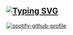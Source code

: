 ## [![Typing SVG](https://readme-typing-svg.demolab.com?font=courier&pause=1000&color=8C6EF7&random=false&width=435&lines=welcome+to+gengi's+domain;currently%3A+mashing+keyboard;currently%3A+working+on+project+management+tools)](https://git.io/typing-svg)

[![spotify-github-profile](https://spotify-github-profile.vercel.app/api/view?uid=i8e3q2kvvpo617xjok3ufa2oe&cover_image=true&theme=novatorem&show_offline=false&background_color=121212&interchange=false&bar_color=2e073e&bar_color_cover=false)](https://github.com/kittinan/spotify-github-profile)
